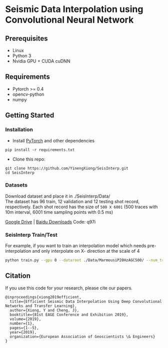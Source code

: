 # Seismic Data Interpolation using Convolutional Neural Network

## Prerequisites
- Linux
- Python 3
- Nvidia GPU + CUDA cuDNN

## Requirements
- Pytorch >= 0.4
- opencv-python
- numpy

## Getting Started
### Installation

* Install [PyTorch](https://pytorch.org/) and other dependencies
```Shell
pip install -r requirements.txt
```

* Clone this repo:
```Shell
git clone https://github.com/YinengXiong/SeisInterp.git
cd SeisInterp
```

### Datasets
Download dataset and place it in ./SeisInterp/Data/ \
The dataset has 96 train, 12 validation and 12 testing shot record, respectively.
Each shot record has the size of `500 X 6001` (500 traces with 10m interval, 6001 time sampling points with 0.5 ms)

[Google Drive](https://drive.google.com/file/d/10kZO2y1LcoWkupEztTkpvd3aPymXV_mb/view?usp=sharing) | [Baidu Downloads](https://pan.baidu.com/s/1bc7g_Y3b09S31mQJXjWXFQ) Code: q97i

### SeisInterp Train/Test
For example, if you want to train an interpolation model which needs pre-interpolation and only interpolate on X- direction at the scale of 4 

```bash
python train.py --gpu 0 --dataroot ./Data/MarmousiP20HzAGC500/ --num_traces 500 --nComp 1 --prefix shotp --scale 4 --diretion 0 --arch vdsr
```

## Citation
If you use this code for your research, please cite our papers.
```
@inproceedings{xiong2019efficient,
  title={Efficient Seismic Data Interpolation Using Deep Convolutional Networks and Transfer Learning},
  author={Xiong, Y and Cheng, J},
  booktitle={81st EAGE Conference and Exhibition 2019},
  volume={2019},
  number={1},
  pages={1--5},
  year={2019},
  organization={European Association of Geoscientists \& Engineers}
}
```